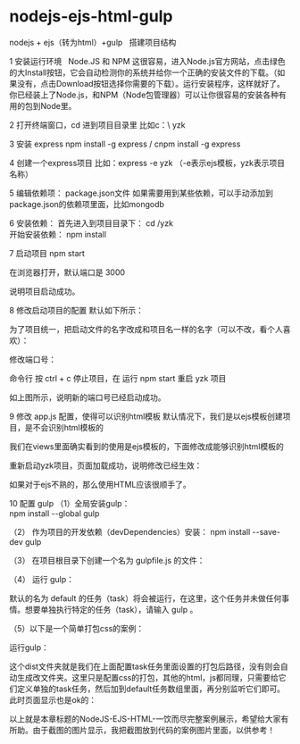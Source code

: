 # nodejs-ejs-html-gulp

nodejs + ejs（转为html）+gulp   搭建项目结构

1 安装运行环境   Node.JS 和 NPM
这很容易，进入Node.js官方网站，点击绿色的大Install按钮，它会自动检测你的系统并给你一个正确的安装文件的下载。（如果没有，点击Download按钮选择你需要的下载）。运行安装程序，这样就好了。你已经装上了Node.js，和NPM（Node包管理器）可以让你很容易的安装各种有用的包到Node里。

2 打开终端窗口，cd 进到项目目录里
比如c：\ yzk


3 安装 express
npm install -g express   /   cnpm install -g express


4 创建一个express项目
比如：express -e yzk  （-e表示ejs模板，yzk表示项目名称）


5 编辑依赖项： package.json文件
如果需要用到某些依赖，可以手动添加到package.json的依赖项里面，比如mongodb



6 安装依赖：
 首先进入到项目目录下：  cd  /yzk  
 开始安装依赖： npm install


7 启动项目
npm start 



在浏览器打开，默认端口是 3000

说明项目启动成功。

8 修改启动项目的配置
默认如下所示：



为了项目统一，把启动文件的名字改成和项目名一样的名字（可以不改，看个人喜欢）：

修改端口号：


命令行  按 ctrl + c 停止项目，在 运行 npm start 重启 yzk 项目

如上图所示，说明新的端口号已经启动成功。


9 修改 app.js 配置，使得可以识别html模板
默认情况下，我们是以ejs模板创建项目，是不会识别html模板的

我们在views里面确实看到的使用是ejs模板的，下面修改成能够识别html模板的

重新启动yzk项目，页面加载成功，说明修改已经生效：

如果对于ejs不熟的，那么使用HTML应该很顺手了。

10 配置 gulp
（1）全局安装gulp：   
 npm install --global gulp

（2） 作为项目的开发依赖（devDependencies）安装：
 npm install --save-dev gulp  


（3） 在项目根目录下创建一个名为 gulpfile.js 的文件：


（4） 运行 gulp：

默认的名为 default 的任务（task）将会被运行，在这里，这个任务并未做任何事情。想要单独执行特定的任务（task），请输入 gulp <task> <othertask>。

（5）以下是一个简单打包css的案例：




运行gulp：


这个dist文件夹就是我们在上面配置task任务里面设置的打包后路径，没有则会自动生成改文件夹。这里只是配置css的打包，其他的html，js都同理，只需要给它们定义单独的task任务，然后加到default任务数组里面，再分别监听它们即可。此时页面显示也是ok的：


以上就是本章标题的NodeJS-EJS-HTML-一饮而尽完整案例展示，希望给大家有所助。由于截图的图片显示，我把截图放到代码的案例图片里面，以供参考！










